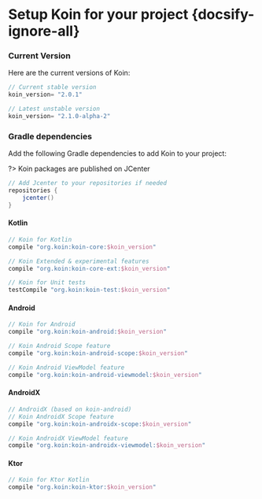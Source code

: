 # Setup Koin for your project {docsify-ignore-all}

### Current Version

Here are the current versions of Koin:

```groovy
// Current stable version
koin_version= "2.0.1"

// Latest unstable version
koin_version= "2.1.0-alpha-2"
```

### Gradle dependencies

Add the following Gradle dependencies to add Koin to your project:

?> Koin packages are published on JCenter

```groovy
// Add Jcenter to your repositories if needed
repositories {
    jcenter()
}
```

<!-- tabs:start -->

#### **Kotlin**

```groovy
// Koin for Kotlin
compile "org.koin:koin-core:$koin_version"

// Koin Extended & experimental features
compile "org.koin:koin-core-ext:$koin_version"

// Koin for Unit tests
testCompile "org.koin:koin-test:$koin_version"
```

#### **Android**

```groovy
// Koin for Android
compile "org.koin:koin-android:$koin_version"

// Koin Android Scope feature
compile "org.koin:koin-android-scope:$koin_version"

// Koin Android ViewModel feature
compile "org.koin:koin-android-viewmodel:$koin_version"
```

#### **AndroidX**

```groovy
// AndroidX (based on koin-android)
// Koin AndroidX Scope feature
compile "org.koin:koin-androidx-scope:$koin_version"

// Koin AndroidX ViewModel feature
compile "org.koin:koin-androidx-viewmodel:$koin_version"
```

#### **Ktor**

```groovy
// Koin for Ktor Kotlin
compile "org.koin:koin-ktor:$koin_version"
```

<!-- tabs:end -->